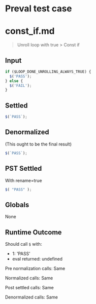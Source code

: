 # Preval test case

# const_if.md

> Unroll loop with true > Const if
>
>

## Input

`````js filename=intro
if ($LOOP_DONE_UNROLLING_ALWAYS_TRUE) {
  $('PASS');
} else {
  $('FAIL');
}
`````


## Settled


`````js filename=intro
$(`PASS`);
`````


## Denormalized
(This ought to be the final result)

`````js filename=intro
$(`PASS`);
`````


## PST Settled
With rename=true

`````js filename=intro
$( "PASS" );
`````


## Globals


None


## Runtime Outcome


Should call `$` with:
 - 1: 'PASS'
 - eval returned: undefined

Pre normalization calls: Same

Normalized calls: Same

Post settled calls: Same

Denormalized calls: Same
